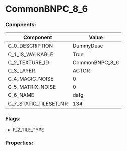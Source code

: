 

# CommonBNPC_8_6





### Compnents: 
| Component | Value | 
|  --  |  --  | 
| C_0_DESCRIPTION | DummyDesc | 
| C_1_IS_WALKABLE | True | 
| C_2_TEXTURE_ID | CommonBNPC_8_6 | 
| C_3_LAYER | ACTOR | 
| C_4_MAGIC_NOISE | 0 | 
| C_5_MATRIX_NOISE | 0 | 
| C_6_NAME | dafg | 
| C_7_STATIC_TILESET_NR | 134 | 


### Flags: 
* F_2_TILE_TYPE


### Properties: 

